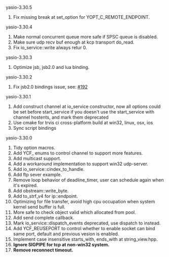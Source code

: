 yasio-3.30.5
  
1. Fix missing break at set_option for YOPT_C_REMOTE_ENDPOINT.
  
  
yasio-3.30.4

1. Make normal concurrent queue more safe if SPSC queue is disabled.
2. Make sure udp recv buf enough at kcp transport do_read.
3. Fix io_service::write always retur 0.
  
  
yasio-3.30.3
  
1. Optimize jsb, jsb2.0 and lua binding.
  
  
yasio-3.30.2
  
1. Fix jsb2.0 bindings issue, see: [#192](https://github.com/simdsoft/yasio/issues/192)
  
  
yasio-3.30.1
  
1. Add construct channel at io_service constructor, now all options could be set before start_service if you doesn't use the start_service with channel hostents, and mark them deprecated
2. Use cmake for trvis ci cross-platform build at win32, linux, osx, ios
3. Sync script bindings
  
  
yasio-3.30.0
  
1. Tidy option macros.
2. Add YCF_ enums to control channel to support more features.
3. Add multicast support.
4. Add a workaround implementation to support win32 udp-server.
5. Add io_service::cindex_to_handle.
6. Add ftp sever example.
7. Remove loop behavior of deadline_timer, user can schedule again when it's expired.
8. Add obstream::write_byte.
9. Add to_strf_v4 for ip::endpoint.
10. Optimizing for file transfer, avoid high cpu occupation when system kernel send buffer is full.
11. More safe to check object valid which allocated from pool.
12. Add send complete callback.
13. Mark io_service::dispatch_events deprecated, use dispatch to instead.
14. Add YCF_REUSEPORT to control whether to enable socket can bind same port, default and previous vesion is enabled.
15. Implement case insensitive starts_with, ends_with at string_view.hpp.
16. **Ignore SIGPIPE for tcp at non-win32 system.**
17. **Remove reconnect timeout.**
